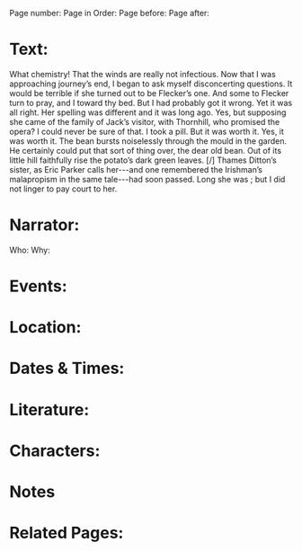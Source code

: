 Page number:
Page in Order:
Page before:
Page after:

# Text:
What chemistry! That the winds are really not infectious. Now that I was approaching journey’s end, I began to ask myself disconcerting questions. It would be terrible if she turned out to be Flecker’s one. And some to Flecker turn to pray, and I toward thy bed. But I had probably got it wrong. Yet it was all right. Her spelling was different and it was long ago. Yes, but supposing she came of the family of Jack’s visitor, with Thornhill, who promised the opera? I could never be sure of that. I took a pill. But it was worth it. Yes, it was worth it. The bean bursts noiselessly through the mould in the garden. He certainly could put that sort of thing over, the dear old bean. Out of its little hill faithfully rise the potato’s dark green leaves. [/] Thames Ditton’s sister, as Eric Parker calls her---and one remembered the Irishman’s malapropism in the same tale---had soon passed. Long she was ; but I did not linger to pay court to her.



# Narrator:
Who:
Why:

# Events:

# Location:

# Dates & Times:

# Literature:

# Characters:

# Notes

# Related Pages:

